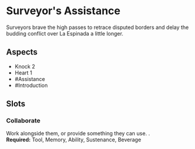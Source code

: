 # Surveyor's Assistance
Surveyors brave the high passes to retrace disputed borders and delay the budding conflict over La Espinada a little longer.
## Aspects
- Knock 2
- Heart 1
- #Assistance
-  #Introduction 
## Slots
### Collaborate
Work alongside them, or provide something they can use. .<br>**Required:** Tool, Memory, Ability, Sustenance, Beverage
